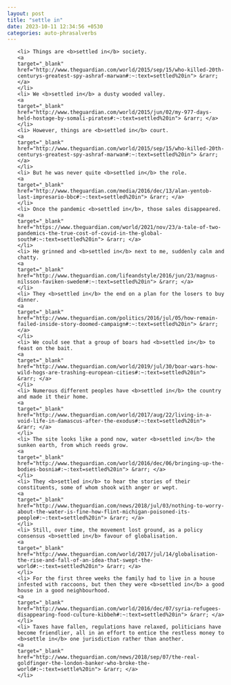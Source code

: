 ```yaml
---
layout: post
title: "settle in"
date: 2023-10-11 12:34:56 +0530
categories: auto-phrasalverbs
---
```

<ol>

    <li> Things are <b>settled in</b> society.
    <a 
    target="_blank" 
    href="http://www.theguardian.com/world/2015/sep/15/who-killed-20th-centurys-greatest-spy-ashraf-marwan#:~:text=settled%20in"> &rarr; </a>
    </li>
    <li> We <b>settled in</b> a dusty wooded valley.
    <a 
    target="_blank" 
    href="http://www.theguardian.com/world/2015/jun/02/my-977-days-held-hostage-by-somali-pirates#:~:text=settled%20in"> &rarr; </a>
    </li>
    <li> However, things are <b>settled in</b> court.
    <a 
    target="_blank" 
    href="http://www.theguardian.com/world/2015/sep/15/who-killed-20th-centurys-greatest-spy-ashraf-marwan#:~:text=settled%20in"> &rarr; </a>
    </li>
    <li> But he was never quite <b>settled in</b> the role.
    <a 
    target="_blank" 
    href="http://www.theguardian.com/media/2016/dec/13/alan-yentob-last-impresario-bbc#:~:text=settled%20in"> &rarr; </a>
    </li>
    <li> Once the pandemic <b>settled in</b>, those sales disappeared.
    <a 
    target="_blank" 
    href="https://www.theguardian.com/world/2021/nov/23/a-tale-of-two-pandemics-the-true-cost-of-covid-in-the-global-south#:~:text=settled%20in"> &rarr; </a>
    </li>
    <li> He grinned and <b>settled in</b> next to me, suddenly calm and chatty.
    <a 
    target="_blank" 
    href="http://www.theguardian.com/lifeandstyle/2016/jun/23/magnus-nilsson-faviken-sweden#:~:text=settled%20in"> &rarr; </a>
    </li>
    <li> They <b>settled in</b> the end on a plan for the losers to buy dinner.
    <a 
    target="_blank" 
    href="http://www.theguardian.com/politics/2016/jul/05/how-remain-failed-inside-story-doomed-campaign#:~:text=settled%20in"> &rarr; </a>
    </li>
    <li> We could see that a group of boars had <b>settled in</b> to feast on the bait.
    <a 
    target="_blank" 
    href="http://www.theguardian.com/world/2019/jul/30/boar-wars-how-wild-hogs-are-trashing-european-cities#:~:text=settled%20in"> &rarr; </a>
    </li>
    <li> Numerous different peoples have <b>settled in</b> the country and made it their home.
    <a 
    target="_blank" 
    href="http://www.theguardian.com/world/2017/aug/22/living-in-a-void-life-in-damascus-after-the-exodus#:~:text=settled%20in"> &rarr; </a>
    </li>
    <li> The site looks like a pond now, water <b>settled in</b> the sunken earth, from which reeds grow.
    <a 
    target="_blank" 
    href="http://www.theguardian.com/world/2016/dec/06/bringing-up-the-bodies-bosnia#:~:text=settled%20in"> &rarr; </a>
    </li>
    <li> They <b>settled in</b> to hear the stories of their constituents, some of whom shook with anger or wept.
    <a 
    target="_blank" 
    href="http://www.theguardian.com/news/2018/jul/03/nothing-to-worry-about-the-water-is-fine-how-flint-michigan-poisoned-its-people#:~:text=settled%20in"> &rarr; </a>
    </li>
    <li> Still, over time, the movement lost ground, as a policy consensus <b>settled in</b> favour of globalisation.
    <a 
    target="_blank" 
    href="http://www.theguardian.com/world/2017/jul/14/globalisation-the-rise-and-fall-of-an-idea-that-swept-the-world#:~:text=settled%20in"> &rarr; </a>
    </li>
    <li> For the first three weeks the family had to live in a house infested with raccoons, but then they were <b>settled in</b> a good house in a good neighbourhood.
    <a 
    target="_blank" 
    href="http://www.theguardian.com/world/2016/dec/07/syria-refugees-disappearing-food-culture-kibbeh#:~:text=settled%20in"> &rarr; </a>
    </li>
    <li> Taxes have fallen, regulations have relaxed, politicians have become friendlier, all in an effort to entice the restless money to <b>settle in</b> one jurisdiction rather than another.
    <a 
    target="_blank" 
    href="http://www.theguardian.com/news/2018/sep/07/the-real-goldfinger-the-london-banker-who-broke-the-world#:~:text=settle%20in"> &rarr; </a>
    </li>